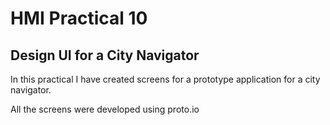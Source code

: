 # HMI Practical 10

## Design UI for a City Navigator

In this practical I have created screens for a prototype application for a city navigator.

All the screens were developed using proto.io
